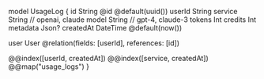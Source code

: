 model UsageLog {
  id         String   @id @default(uuid())
  userId     String
  service    String   // openai, claude
  model      String   // gpt-4, claude-3
  tokens     Int
  credits    Int
  metadata   Json?
  createdAt  DateTime @default(now())

  user User @relation(fields: [userId], references: [id])

  @@index([userId, createdAt])
  @@index([service, createdAt])
  @@map("usage_logs")
}